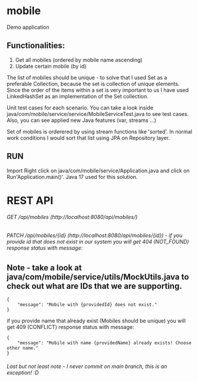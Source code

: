 # mobile
Demo application

## Functionalities:

1. Get all mobiles (ordered by mobile name ascending)
2. Update certain mobile (by id)

The list of mobiles should be unique - to solve that I used Set as a preferable Collection, because the set is collection of unique elements.
Since the order of the items within a set is very important to us I have used LinkedHashSet as an implementation of the Set collection. 

Unit test cases for each scenario. You can take a look inside java/com/mobile/service/service/MobileServiceTest.java to see test cases.
Also, you can see applied new Java features (var, streams ...)
 
Set of mobiles is orderered by using stream functions like 'sorted'. In normal work conditions I would sort that list using JPA on Repository layer. 


## RUN

Import Right click on java/com/mobile/service/Application.java and click on Run'Application.main()'. Java 17 used for this solution. 

# REST API


###### GET /api/mobiles (http://localhost:8080/api/mobiles/)

###### PATCH /api/mobiles/{id} (http://localhost:8080/api/mobiles/{id}) - if you provide id that does not exist in our system you will get 404 (NOT_FOUND) response status with message: 

## Note - take a look at java/com/mobile/service/utils/MockUtils.java to check out what are IDs that we are supporting. 

```
{
    "message": "Mobile with {providedId} does not exist."
}
```

if you provide name that already exist (Mobiles should be unique) you will get 409 (CONFLICT) response status with message:

```
{
    "message": "Mobile with name {providedName} already exists! Choose other name."
}
```

###### Last but not least note - I never commit on main branch, this is an exception! :D 
